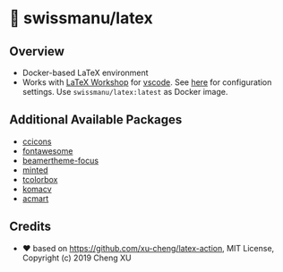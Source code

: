 # 🐳 swissmanu/latex

## Overview

- Docker-based LaTeX environment
- Works with [LaTeX Workshop](https://marketplace.visualstudio.com/items?itemName=James-Yu.latex-workshop) for [vscode](https://code.visualstudio.com/). See [here](https://github.com/James-Yu/LaTeX-Workshop/wiki/Install#using-docker) for configuration settings. Use `swissmanu/latex:latest` as Docker image.

## Additional Available Packages

- [ccicons](https://www.ctan.org/pkg/ccicons)
- [fontawesome](https://www.ctan.org/pkg/fontawesome)
- [beamertheme-focus](https://ctan.org/pkg/beamertheme-focus)
- [minted](https://www.ctan.org/pkg/minted)
- [tcolorbox](https://www.ctan.org/pkg/tcolorbox)
- [komacv](https://www.ctan.org/pkg/komacv)
- [acmart](http://www.sigplan.org/Resources/Author/#acmart-format)

## Credits

- ❤️ based on https://github.com/xu-cheng/latex-action, MIT License, Copyright (c) 2019 Cheng XU
